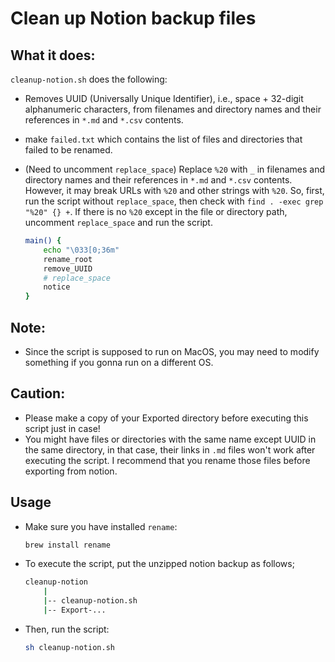 # Clean up Notion backup files

## What it does:
`cleanup-notion.sh` does the following:
- Removes UUID (Universally Unique Identifier), i.e., space + 32-digit alphanumeric characters, from filenames and directory names and their references in `*.md` and `*.csv` contents.
- make `failed.txt` which contains the list of files and directories that failed to be renamed.
- (Need to uncomment `replace_space`) Replace `%20` with `_` in filenames and directory names and their references in `*.md` and `*.csv` contents. However, it may break URLs with `%20` and other strings with `%20`. So, first, run the script without `replace_space`, then check with `find . -exec grep "%20" {} +`. If there is no `%20` except in the file or directory path, uncomment `replace_space` and run the script.

	```bash
	main() {
		echo "\033[0;36m"
		rename_root
		remove_UUID
		# replace_space
		notice
	}
	```


## Note:
- Since the script is supposed to run on MacOS, you may need to modify something if you gonna run on a different OS.


## Caution:
- Please make a copy of your Exported directory before executing this script just in case!
- You might have files or directories with the same name except UUID in the same directory, in that case, their links in `.md` files won't work after executing the script. I recommend that you rename those files before exporting from notion.


## Usage
- Make sure you have installed `rename`:
	```bash
	brew install rename
	```

- To execute the script, put the unzipped notion backup as follows;
	```bash
	cleanup-notion
		|
		|-- cleanup-notion.sh
		|-- Export-...
	```

- Then, run the script:
	```bash
	sh cleanup-notion.sh
	```